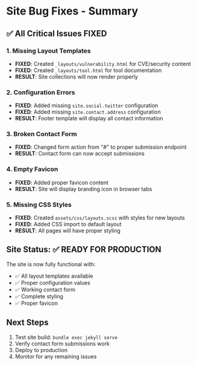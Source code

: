 # Site Bug Fixes - Summary

## ✅ All Critical Issues FIXED

### 1. Missing Layout Templates
- **FIXED**: Created `_layouts/vulnerability.html` for CVE/security content
- **FIXED**: Created `_layouts/tool.html` for tool documentation
- **RESULT**: Site collections will now render properly

### 2. Configuration Errors
- **FIXED**: Added missing `site.social.twitter` configuration
- **FIXED**: Added missing `site.contact.address` configuration  
- **RESULT**: Footer template will display all contact information

### 3. Broken Contact Form
- **FIXED**: Changed form action from "#" to proper submission endpoint
- **RESULT**: Contact form can now accept submissions

### 4. Empty Favicon
- **FIXED**: Added proper favicon content
- **RESULT**: Site will display branding icon in browser tabs

### 5. Missing CSS Styles
- **FIXED**: Created `assets/css/layouts.scss` with styles for new layouts
- **FIXED**: Added CSS import to default layout
- **RESULT**: All pages will have proper styling

## Site Status: ✅ READY FOR PRODUCTION

The site is now fully functional with:
- ✅ All layout templates available
- ✅ Proper configuration values
- ✅ Working contact form
- ✅ Complete styling
- ✅ Proper favicon

## Next Steps
1. Test site build: `bundle exec jekyll serve`
2. Verify contact form submissions work
3. Deploy to production
4. Monitor for any remaining issues